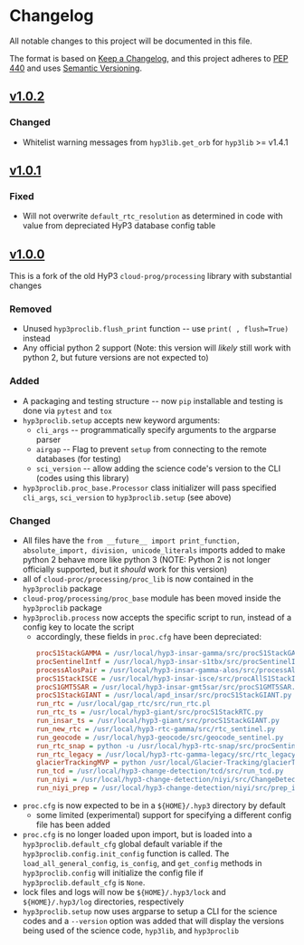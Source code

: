 # Changelog

All notable changes to this project will be documented in this file.

The format is based on [Keep a Changelog](https://keepachangelog.com/en/1.0.0/),
and this project adheres to [PEP 440](https://www.python.org/dev/peps/pep-0440/) 
and uses [Semantic Versioning](https://semver.org/spec/v2.0.0.html).

## [v1.0.2](https://github.com/asfadmin/hyp3-proc-lib/compare/v1.0.1...v1.0.2)

### Changed
* Whitelist warning messages from `hyp3lib.get_orb` for `hyp3lib` >= v1.4.1

## [v1.0.1](https://github.com/asfadmin/hyp3-proc-lib/compare/v1.0.0...v1.0.1)

### Fixed
* Will not overwrite `default_rtc_resolution` as determined in code with value 
  from depreciated HyP3 database config table

## [v1.0.0](https://github.com/asfadmin/hyp3-proc-lib/compare/v0.0.0...v1.0.0)

This is a fork of the old HyP3 `cloud-prog/processing` library with substantial changes
 
### Removed
 * Unused `hyp3proclib.flush_print` function -- use `print( , flush=True)` instead
 * Any official python 2 support (Note: this version will *likely* still work with python 2, but future versions are
  not expected to)
 
### Added
* A packaging and testing structure -- now `pip` installable and testing is done via `pytest` and `tox` 
* `hyp3proclib.setup`  accepts new keyword arguments:
  * `cli_args` -- programmatically specify arguments to the argparse parser
  *  `airgap` -- Flag to prevent `setup` from connecting to the remote databases (for testing)
  * `sci_version` -- allow adding the science code's version to the CLI (codes using this library)
* `hyp3proclib.proc_base.Processor` class  initializer will pass specified `cli_args`, `sci_version` to
 `hyp3proclib.setup` (see above)

### Changed
* All files have the `from __future__ import print_function, absolute_import, division, unicode_literals` 
 imports added to make python 2 behave more like python 3 (NOTE: Python 2 is not longer officially supported, but it
  *should* work for this version)
* all of `cloud-proc/processing/proc_lib` is now contained in the `hyp3proclib` package
* `cloud-prog/processing/proc_base` module has been moved inside the `hyp3proclib` package
* `hyp3proclib.process` now accepts the specific script to run, instead of a config key to locate the script
    * accordingly, these fields in `proc.cfg` have been depreciated:
      ```ini
      procS1StackGAMMA = /usr/local/hyp3-insar-gamma/src/procS1StackGAMMA.py
      procSentinelIntf = /usr/local/hyp3-insar-s1tbx/src/procSentinelIntf.py
      processAlosPair = /usr/local/hyp3-insar-gamma-alos/src/processAlosPair.py
      procS1StackISCE = /usr/local/hyp3-insar-isce/src/procAllS1StackISCE.py
      procS1GMT5SAR = /usr/local/hyp3-insar-gmt5sar/src/procS1GMT5SAR.py
      procS1StackGIANT = /usr/local/apd_insar/src/procS1StackGIANT.py
      run_rtc = /usr/local/gap_rtc/src/run_rtc.pl
      run_rtc_ts = /usr/local/hyp3-giant/src/procS1StackRTC.py
      run_insar_ts = /usr/local/hyp3-giant/src/procS1StackGIANT.py
      run_new_rtc = /usr/local/hyp3-rtc-gamma/src/rtc_sentinel.py
      run_geocode = /usr/local/hyp3-geocode/src/geocode_sentinel.py
      run_rtc_snap = python -u /usr/local/hyp3-rtc-snap/src/procSentinelRTC-3.py
      run_rtc_legacy = /usr/local/hyp3-rtc-gamma-legacy/src/rtc_legacy.py
      glacierTrackingMVP = python /usr/local/Glacier-Tracking/glacierTrackingMVP.py
      run_tcd = /usr/local/hyp3-change-detection/tcd/src/run_tcd.py
      run_niyi = /usr/local/hyp3-change-detection/niyi/src/ChangeDetection_Niyi.py
      run_niyi_prep = /usr/local/hyp3-change-detection/niyi/src/prep_images_ChangeDetection_Niyi.py
      ```  
* `proc.cfg` is now expected to be in a `${HOME}/.hyp3` directory by default
  * some limited (experimental) support for specifying a different config file has been added
* `proc.cfg` is no longer loaded upon import, but is loaded into a `hyp3proclib.default_cfg` global default variable if
 the `hyp3proclib.config.init_config` function is called. The `load_all_general_config`, `is_config`, and `get_config` 
 methods in `hyp3proclib.config` will initialize the config file if `hyp3proclib.default_cfg` is `None`. 
* lock files and logs will now be `${HOME}/.hyp3/lock` and `${HOME}/.hyp3/log` directories, respectively
* `hyp3proclib.setup`  now uses argparse to setup a CLI for the science codes and a `--version` option was added that
 will display the versions being used of the science code, `hyp3lib`, and `hyp3proclib`
 
